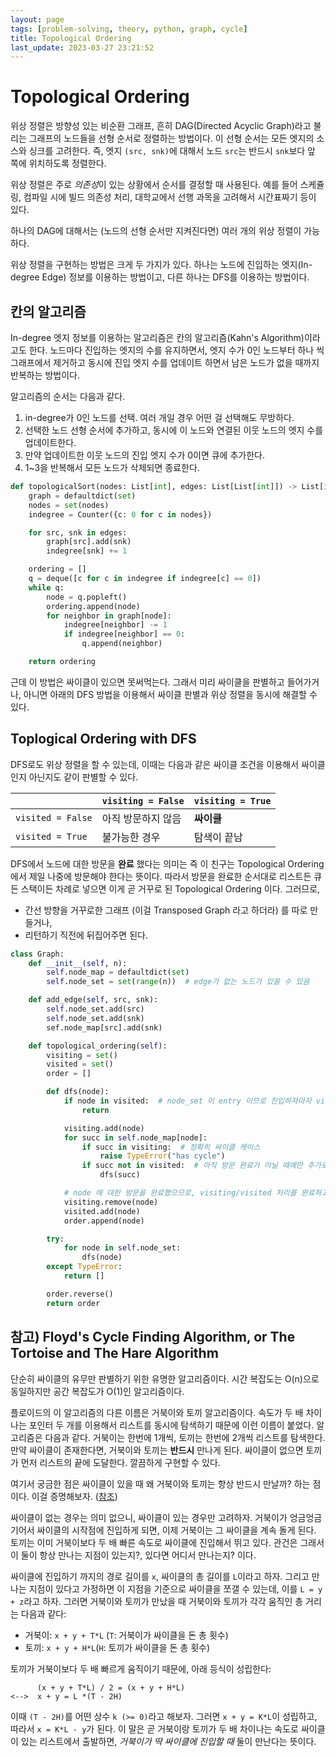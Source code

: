 ```yaml
---
layout: page
tags: [problem-solving, theory, python, graph, cycle]
title: Topological Ordering
last_update: 2023-03-27 23:21:52
---
```


# Topological Ordering


 위상 정렬은 방향성 있는 비순환 그래프, 흔히 DAG(Directed Acyclic Graph)라고
 불리는 그래프의 노드들을 선형 순서로 정렬하는 방법이다. 이 선형 순서는 모든
 엣지의 소스와 싱크를 고려한다. 즉, 엣지 `(src, snk)`에 대해서 노드 `src`는
 반드시 `snk`보다 앞 쪽에 위치하도록 정렬한다.

 위상 정렬은 주로 *의존성*이 있는 상황에서 순서를 결정할 때 사용된다. 예를 들어
 스케쥴링, 컴파일 시에 빌드 의존성 처리, 대학교에서 선행 과목을 고려해서
 시간표짜기 등이 있다.

 하나의 DAG에 대해서는 (노드의 선형 순서만 지켜진다면) 여러 개의 위상 정렬이
 가능하다.

 위상 정렬을 구현하는 방법은 크게 두 가지가 있다. 하나는 노드에 진입하는
 엣지(In-degree Edge) 정보를 이용하는 방법이고, 다른 하나는 DFS를 이용하는
 방법이다.


## 칸의 알고리즘

 In-degree 엣지 정보를 이용하는 알고리즘은 칸의 알고리즘(Kahn's
 Algorithm)이라고도 한다. 노드마다 진입하는 엣지의 수를 유지하면서, 엣지 수가
 0인 노드부터 하나 씩 그래프에서 제거하고 동시에 진입 엣지 수를 업데이트 하면서
 남은 노드가 없을 때까지 반복하는 방법이다.

 알고리즘의 순서는 다음과 같다.
 1. in-degree가 0인 노드를 선택. 여러 개일 경우 어떤 걸 선택해도 무방하다.
 2. 선택한 노드 선형 순서에 추가하고, 동시에 이 노드와 연결된 이웃 노드의 엣지
    수를 업데이트한다.
 3. 만약 업데이트한 이웃 노드의 진입 엣지 수가 0이면 큐에 추가한다.
 4. 1~3을 반복해서 모든 노드가 삭제되면 종료한다.

```python
def topologicalSort(nodes: List[int], edges: List[List[int]]) -> List[int]:
    graph = defaultdict(set)
    nodes = set(nodes)
    indegree = Counter({c: 0 for c in nodes})

    for src, snk in edges:
        graph[src].add(snk)
        indegree[snk] += 1

    ordering = []
    q = deque([c for c in indegree if indegree[c] == 0])
    while q:
        node = q.popleft()
        ordering.append(node)
        for neighbor in graph[node]:
            indegree[neighbor] -= 1
            if indegree[neighbor] == 0:
                q.append(neighbor)

    return ordering
```

 근데 이 방법은 싸이클이 있으면 못써먹는다. 그래서 미리 싸이클을 판별하고
 들어가거나, 아니면 아래의 DFS 방법을 이용해서 싸이클 판별과 위상 정렬을 동시에
 해결할 수 있다.


## Toplogical Ordering with DFS

 DFS로도 위상 정렬을 할 수 있는데, 이때는 다음과 같은 싸이클 조건을 이용해서
 싸이클인지 아닌지도 같이 판별할 수 있다.

| | `visiting = False` | `visiting = True` |
| --- | --- | --- |
| `visited = False` | 아직 방문하지 않음 | **싸이클** |
| `visited = True` | 불가능한 경우 | 탐색이 끝남 |


 DFS에서 노드에 대한 방문을 **완료** 했다는 의미는 즉 이 친구는 Topological
 Ordering 에서 제일 나중에 방문해야 한다는 뜻이다. 따라서 방문을 완료한 순서대로
 리스트든 큐든 스택이든 차례로 넣으면 이게 곧 거꾸로 된 Topological Ordering
 이다. 그러므로,
  - 간선 방향을 거꾸로한 그래프 (이걸 Transposed Graph 라고 하더라) 를 따로
    만들거나,
  - 리턴하기 직전에 뒤집어주면 된다.

``` python
class Graph:
    def __init__(self, n):
        self.node_map = defaultdict(set)
        self.node_set = set(range(n))  # edge가 없는 노드가 있을 수 있음

    def add_edge(self, src, snk):
        self.node_set.add(src)
        self.node_set.add(snk)
        sef.node_map[src].add(snk)

    def topological_ordering(self):
        visiting = set()
        visited = set()
        order = []

        def dfs(node):
            if node in visited:  # node_set 이 entry 이므로 진입하자마자 visited 체크를 해줘야 한다.
                return

            visiting.add(node)
            for succ in self.node_map[node]:
                if succ in visiting:  # 정확히 싸이클 케이스
                    raise TypeError("has cycle")
                if succ not in visited:  # 아직 방문 완료가 아닐 때에만 추가로 탐색한다
                    dfs(succ)

            # node 에 대한 방문을 완료했으므로, visiting/visited 처리를 완료하고 order에 넣는다.
            visiting.remove(node)
            visited.add(node)
            order.append(node)

        try:
            for node in self.node_set:
                dfs(node)
        except TypeError:
            return []

        order.reverse()
        return order
```


## 참고) Floyd's Cycle Finding Algorithm, or The Tortoise and The Hare Algorithm

 단순히 싸이클의 유무만 판별하기 위한 유명한 알고리즘이다. 시간 복잡도는
 O(n)으로 동일하지만 공간 복잡도가 O(1)인 알고리즘이다.

 플로이드의 이 알고리즘의 다른 이름은 거북이와 토끼 알고리즘이다. 속도가 두 배
 차이나는 포인터 두 개를 이용해서 리스트를 동시에 탐색하기 때문에 이런 이름이
 붙었다. 알고리즘은 다음과 같다. 거북이는 한번에 1개씩, 토끼는 한번에 2개씩
 리스트를 탐색한다. 만약 싸이클이 존재한다면, 거북이와 토끼는 **반드시** 만나게
 된다. 싸이클이 없으면 토끼가 먼저 리스트의 끝에 도달한다. 깔끔하게 구현할 수
 있다.

 여기서 궁금한 점은 싸이클이 있을 때 왜 거북이와 토끼는 항상 반드시 만날까? 하는
 점이다. 이걸 증명해보자.
 ([참조](https://www.quora.com/How-do-I-prove-that-the-tortoise-and-hare-in-Floyd-s-cycle-detection-algorithm-definitely-meet-if-a-cycle-exists-How-do-I-determine-the-starting-point-of-a-cycle-in-a-linked-list))

 싸이클이 없는 경우는 의미 없으니, 싸이클이 있는 경우만 고려하자. 거북이가
 엉금엉금 기어서 싸이클의 시작점에 진입하게 되면, 이제 거북이는 그 싸이클을 계속
 돌게 된다. 토끼는 이미 거북이보다 두 배 빠른 속도로 싸이클에 진입해서 뛰고
 있다. 관건은 그래서 이 둘이 항상 만나는 지점이 있는지?, 있다면 어디서 만나는지?
 이다.

 싸이클에 진입하기 까지의 경로 길이를 `x`, 싸이클의 총 길이를 `L`이라고 하자.
 그리고 만나는 지점이 있다고 가정하면 이 지점을 기준으로 싸이클을 쪼갤 수
 있는데, 이를 `L = y + z`라고 하자. 그러면 거북이와 토끼가 만났을 때 거북이와
 토끼가 각각 움직인 총 거리는 다음과 같다:
 - 거북이: `x + y + T*L` (`T`: 거북이가 싸이클을 돈 총 횟수)
 - 토끼: `x + y + H*L`(`H`: 토끼가 싸이클을 돈 총 횟수)

 토끼가 거북이보다 두 배 빠르게 움직이기 때문에, 아래 등식이 성립한다:

```
      (x + y + T*L) / 2 = (x + y + H*L)
<-->  x + y = L *(T - 2H)
```

 이때 `(T - 2H)`를 어떤 상수 `k (>= 0)`라고 해보자. 그러면 `x + y = K*L`이
 성립하고, 따라서 `x = K*L - y`가 된다. 이 말은 곧 거북이랑 토끼가 두 배
 차이나는 속도로 싸이클이 있는 리스트에서 출발하면, *거북이가 딱 싸이클에 진입할
 때* 둘이 만난다는 뜻이다.

